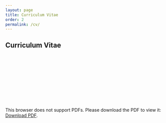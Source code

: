 ```yaml
---
layout: page
title: Curriculum Vitae
order: 2
permalink: /cv/
---
```


## Curriculum Vitae
<!-- <iframe style="border: 1px solid rgba(0, 0, 0, 0.1);" width="100%" height="450" src="https://www.figma.com/embed?embed_host=share&url=https%3A%2F%2Fwww.figma.com%2Ffile%2FsNltm9s70TlQlTQpGh8syH%2FBio%3Fnode-id%3D0%253A1" allowfullscreen></iframe> -->

<object data="/assets/pdfs/Joey Dwonczyk CV.pdf#view=FitH" type="application/pdf" width="100%" height="550">
    <embed src="/assets/pdfs/Joey Dwonczyk CV.pdf#view=FitH">
        <p>This browser does not support PDFs. Please download the PDF to view it: 
            <a href="/assets/pdfs/Joey Dwonczyk CV.pdf#view=FitH">Download PDF</a>.
        </p>
    </embed>
</object>

<br style="clear:both;" />




